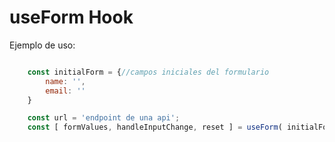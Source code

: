 # useForm Hook

Ejemplo de uso:
```javascript

    const initialForm = {//campos iniciales del formulario
        name: '',
        email: ''
    }

    const url = 'endpoint de una api';
    const [ formValues, handleInputChange, reset ] = useForm( initialForm );//valores de los campos del formulario inicial
```